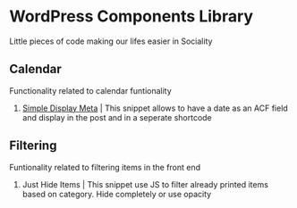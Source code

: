 # WordPress Components Library
Little pieces of code making our lifes easier in Sociality

## Calendar
Functionality related to calendar funtionality

1. [Simple Display Meta](Calendar/1-Simple-Display-Meta) | This snippet allows to have a date as an ACF field and display in the post and in a seperate shortcode

## Filtering
Funtionality related to filtering items in the front end

1. Just Hide Items  | This snippet use JS to filter already printed items based on category. Hide completely or use opacity
